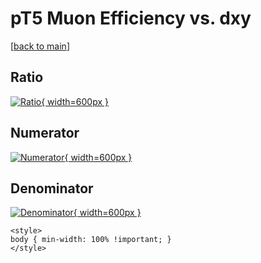 # pT5 Muon Efficiency vs. dxy

[[back to main](./)]



## Ratio

[![Ratio](../mtv/var/pT5_13_eff_dxy.png){ width=600px }](../mtv/var/pT5_13_eff_dxy.pdf)

## Numerator

[![Numerator](../mtv/num/pT5_13_eff_dxy_num0.png){ width=600px }](../mtv/num/pT5_13_eff_dxy_num0.pdf)

## Denominator

[![Denominator](../mtv/den/pT5_13_eff_dxy_den.png){ width=600px }](../mtv/den/pT5_13_eff_dxy_den.pdf)


``` {=html}
<style>
body { min-width: 100% !important; }
</style>
```
